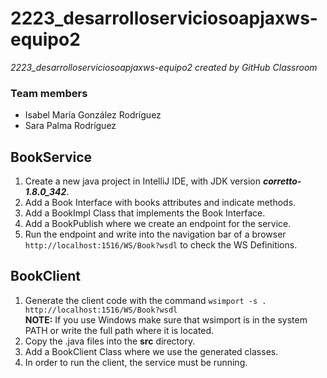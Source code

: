 # 2223_desarrolloserviciosoapjaxws-equipo2
*2223_desarrolloserviciosoapjaxws-equipo2 created by GitHub Classroom*

### Team members
- Isabel María González Rodríguez
- Sara Palma Rodríguez


## BookService
1. Create a new java project in IntelliJ IDE, with JDK version ***corretto-1.8.0_342***.
2. Add a Book Interface with books attributes and indicate methods.
3. Add a BookImpl Class that implements the Book Interface.
4. Add a BookPublish where we create an endpoint for the service.
5. Run the endpoint and write into the navigation bar of a browser `http://localhost:1516/WS/Book?wsdl` to check the WS Definitions.

## BookClient
1. Generate the client code with the command `wsimport -s . http://localhost:1516/WS/Book?wsdl`
<br> **NOTE:** If you use Windows make sure that wsimport is in the system PATH or write the full path where it is located.
2. Copy the .java files into the **src** directory.
3. Add a BookClient Class where we use the generated classes.
4. In order to run the client, the service must be running.
